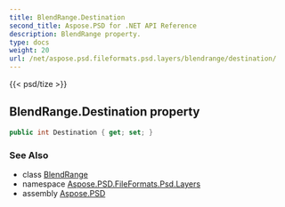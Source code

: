 ```yaml
---
title: BlendRange.Destination
second_title: Aspose.PSD for .NET API Reference
description: BlendRange property. 
type: docs
weight: 20
url: /net/aspose.psd.fileformats.psd.layers/blendrange/destination/
---
```

{{< psd/tize >}}
## BlendRange.Destination property

```csharp
public int Destination { get; set; }
```

### See Also

* class [BlendRange](../)
* namespace [Aspose.PSD.FileFormats.Psd.Layers](../../blendrange/)
* assembly [Aspose.PSD](../../../)


